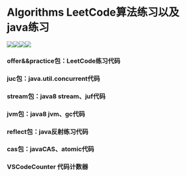 # Algorithms LeetCode算法练习以及java练习

![](https://img.shields.io/badge/java-100%25-yellowgreen)![](https://img.shields.io/badge/code%20coverage-50%25-brightgreen)[![](https://img.shields.io/badge/link-planb.org.cn-blue)](http://www.planb.org.cn)![](https://img.shields.io/badge/status-updating-lightgrey)

### offer&&practice包：LeetCode练习代码
### juc包：java.util.concurrent代码
### stream包：java8 stream、juf代码
### jvm包：java8 jvm、gc代码
### reflect包：java反射练习代码
### cas包：javaCAS、atomic代码
### VSCodeCounter 代码计数器
